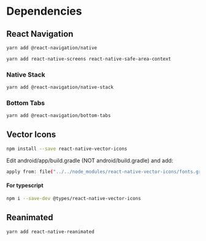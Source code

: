 # Dependencies

## React Navigation

```bash
yarn add @react-navigation/native
```

```bash
yarn add react-native-screens react-native-safe-area-context
```

### Native Stack

```bash
yarn add @react-navigation/native-stack
```

### Bottom Tabs

```bash
yarn add @react-navigation/bottom-tabs
```

## Vector Icons

```bash
npm install --save react-native-vector-icons
```

Edit android/app/build.gradle (NOT android/build.gradle) and add:

```bash
apply from: file("../../node_modules/react-native-vector-icons/fonts.gradle")
```

#### For typescript

```bash
npm i --save-dev @types/react-native-vector-icons
```

## Reanimated

```bash
yarn add react-native-reanimated
```
